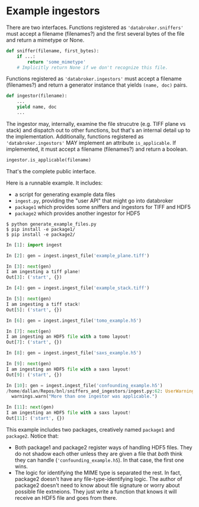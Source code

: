 # Example ingestors

There are two interfaces. Functions registered as ``'databroker.sniffers'``
must accept a filename (filenames?) and the first several bytes of the file
and return a mimetype or None.

```python
def sniffer(filename, first_bytes):
    if ...:
        return 'some_mimetype'
    # Implicitly return None if we don't recognize this file.
```

Functions registered as ``'databroker.ingestors'`` must accept a filename
(filenames?) and return a generator instance that yields ``(name, doc)`` pairs.

```python
def ingestor(filename):
    ...
    yield name, doc
    ...
```

The ingestor may, internally, examine the file strucutre (e.g. TIFF plane vs stack) and
dispatch out to other functions, but that's an internal detail up to the
implementation. Additionally, functions registered as ``'databroker.ingestors'``
MAY implement an attribute ``is_applicable``. If implemented, it must accept a
filename (filenames?) and return a boolean.

```python
ingestor.is_applicable(filename)
```

That's the complete public interface.

Here is a runnable example. It includes:

* a script for generating example data files
* ``ingest.py``, providing the "user API" that might go into databroker
* ``package1`` which provides some sniffers and ingestors for TIFF and HDF5
* ``package2`` which provides another ingestor for HDF5

```
$ python generate_example_files.py
$ pip install -e package1/
$ pip install -e package2/
```

```py
In [1]: import ingest                                                                                                                                                                         

In [2]: gen = ingest.ingest_file('example_plane.tiff')                                                                                                                                        

In [3]: next(gen)                                                                                                                                                                             
I am ingesting a tiff plane!
Out[3]: ('start', {})

In [4]: gen = ingest.ingest_file('example_stack.tiff')                                                                                                                                        

In [5]: next(gen)                                                                                                                                                                             
I am ingesting a tiff stack!
Out[5]: ('start', {})

In [6]: gen = ingest.ingest_file('tomo_example.h5')                                                                                                                                           

In [7]: next(gen)                                                                                                                                                                             
I am ingesting an HDF5 file with a tomo layout!
Out[7]: ('start', {})

In [8]: gen = ingest.ingest_file('saxs_example.h5')                                                                                                                                           

In [9]: next(gen)                                                                                                                                                                             
I am ingesting an HDF5 file with a saxs layout!
Out[9]: ('start', {})

In [10]: gen = ingest.ingest_file('confounding_example.h5')                                                                                                                                   
/home/dallan/Repos/bnl/sniffers_and_ingestors/ingest.py:62: UserWarning: More than one ingestor was applicable.
  warnings.warn("More than one ingestor was applicable.")

In [11]: next(gen)                                                                                                                                                                            
I am ingesting an HDF5 file with a saxs layout!
Out[11]: ('start', {})
```

This example includes two packages, creatively named ``package1`` and
``package2``. Notice that:

* Both package1 and package2 register ways of handling HDF5 files. They do not
  shadow each other unless they are given a file that *both* think they can
  handle (``'confounding_example.h5``). In that case, the first one wins.
* The logic for identifying the MIME type is separated the rest. In fact,
  package2 doesn't have any file-type-identifying logic. The author of package2
  doesn't need to know about file signature or worry about possible file
  extneions. They just write a function that knows it will receive an HDF5 file
  and goes from there.

